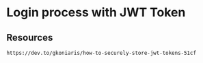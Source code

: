 # Login process with JWT Token

## Resources

```html
https://dev.to/gkoniaris/how-to-securely-store-jwt-tokens-51cf
```
